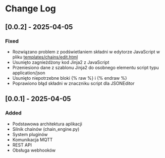 # Change Log

## [0.0.2] - 2025-04-05

### Fixed

- Rozwiązano problem z podświetlaniem składni w edytorze JavaScript w pliku [templates/chains/edit.html](cci:7://file:///home/robert/PROJEKTY/Morris-core/templates/chains/edit.html:0:0-0:0)
- Usunięto zagnieżdżony kod Jinja2 z JavaScript
- Przeniesiono dane z szablonu Jinja2 do osobnego elementu script typu application/json
- Usunięto niepotrzebne bloki {% raw %} i {% endraw %}
- Poprawiono błąd składni w znaczniku script dla JSONEditor

## [0.0.1] - 2025-04-05

### Added

- Podstawowa architektura aplikacji
- Silnik chainów (chain_engine.py)
- System pluginów
- Komunikacja MQTT
- REST API
- Obsługa webhooków
